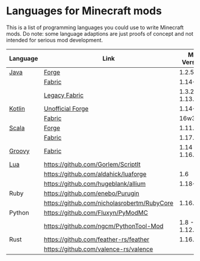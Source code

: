 # Languages for Minecraft mods

This is a list of programming languages you could use to write Minecraft mods. Do note: some language adaptions are just proofs of concept
and not intended for
serious mod development.

| Language                             | Link                                                                | MC Version     |
|:-------------------------------------|---------------------------------------------------------------------|----------------|
| [Java](https://www.java.com/)        | [Forge](https://docs.minecraftforge.net/en/latest/gettingstarted/)  | 1.2.5+         |
|                                      | [Fabric](https://fabricmc.net/develop/)                             | 1.14+          |
|                                      | [Legacy Fabric](https://github.com/Legacy-Fabric/fabric)            | 1.3.2 - 1.13.2 |
| [Kotlin](https://kotlinlang.org/)    | [Unofficial Forge](https://github.com/thedarkcolour/KotlinForForge) | 1.14+          |
|                                      | [Fabric](https://github.com/FabricMC/fabric-language-kotlin)        | 16w33a+        |
| [Scala](https://www.scala-lang.org/) | [Forge](https://github.com/MinecraftForge/Scorge)                   | 1.11.2+        |
|                                      | [Fabric](https://github.com/FabricMC/fabric-language-scala)         | 1.17.1         |
| [Groovy](https://groovy-lang.org/)   | [Fabric](https://github.com/FabricMC/fabric-language-groovy)        | 1.14 - 1.16.5  |
| [Lua](https://www.lua.org/)          | https://github.com/Gorlem/ScriptIt                                  |                |
|                                      | https://github.com/aldahick/luaforge                                | 1.6            |
|                                      | https://github.com/hugeblank/allium                                 | 1.18+          |
| Ruby                                 | https://github.com/enebo/Purugin                                    |                |
|                                      | https://github.com/nicholasrobertm/RubyCore                         | 1.16.5         |
| Python                               | https://github.com/Fluxyn/PyModMC                                   |                |
|                                      | https://github.com/ngcm/PythonTool-Mod                              | 1.8 - 1.12.2   |
| Rust                                 | https://github.com/feather-rs/feather                               | 1.16.5         |
|                                      | https://github.com/valence-rs/valence                               |                |
